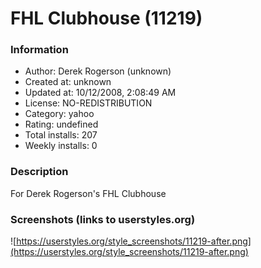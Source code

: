 # FHL Clubhouse (11219)

### Information
- Author: Derek Rogerson (unknown)
- Created at: unknown
- Updated at: 10/12/2008, 2:08:49 AM
- License: NO-REDISTRIBUTION
- Category: yahoo
- Rating: undefined
- Total installs: 207
- Weekly installs: 0


### Description
For Derek Rogerson's FHL Clubhouse


### Screenshots (links to userstyles.org)
![https://userstyles.org/style_screenshots/11219-after.png](https://userstyles.org/style_screenshots/11219-after.png)


